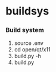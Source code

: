 buildsys
========

### Build system ###

1.    source .env
2.    cd open/qt/x11
3.    build.py -h
4.    build.py

